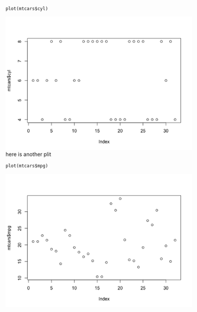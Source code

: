     plot(mtcars$cyl)

![](README_files/figure-markdown_strict/unnamed-chunk-1-1.png) here is
another plit

    plot(mtcars$mpg)

![](README_files/figure-markdown_strict/unnamed-chunk-2-1.png)
